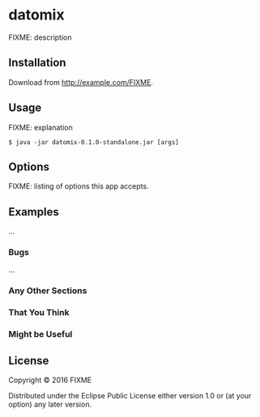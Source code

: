 # datomix

FIXME: description

## Installation

Download from http://example.com/FIXME.

## Usage

FIXME: explanation

    $ java -jar datomix-0.1.0-standalone.jar [args]

## Options

FIXME: listing of options this app accepts.

## Examples

...

### Bugs

...

### Any Other Sections
### That You Think
### Might be Useful

## License

Copyright © 2016 FIXME

Distributed under the Eclipse Public License either version 1.0 or (at
your option) any later version.
